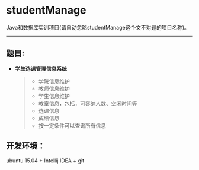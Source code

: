 # studentManage

Java和数据库实训项目(请自动忽略studentManage这个文不对题的项目名称)。

---

## 题目:

- **学生选课管理信息系统**	
    > + 学院信息维护
    > + 教师信息维护
    > + 学生信息维护
    > + 教室信息，包括，可容纳人数、空闲时间等
    > + 选课信息
    > + 成绩信息
    > + 按一定条件可以查询所有信息


## 开发环境：

ubuntu 15.04 + Intellij IDEA + git

